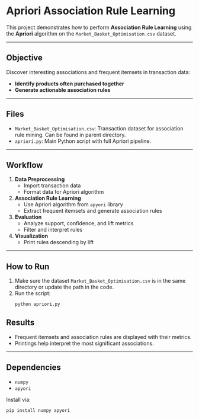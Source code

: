 # Apriori Association Rule Learning

This project demonstrates how to perform **Association Rule Learning** using the **Apriori** algorithm on the `Market_Basket_Optimisation.csv` dataset.

---

## Objective

Discover interesting associations and frequent itemsets in transaction data:
- **Identify products often purchased together**
- **Generate actionable association rules**

---

## Files

- `Market_Basket_Optimisation.csv`: Transaction dataset for association rule mining. Can be found in parent directory.
- `apriori.py`: Main Python script with full Apriori pipeline.

---

## Workflow

1. **Data Preprocessing**
    - Import transaction data
    - Format data for Apriori algorithm
2. **Association Rule Learning**
    - Use Apriori algorithm from `apyori` library
    - Extract frequent itemsets and generate association rules
3. **Evaluation**
    - Analyze support, confidence, and lift metrics
    - Filter and interpret rules
4. **Visualization**
    - Print rules descending by lift

---

## How to Run

1. Make sure the dataset `Market_Basket_Optimisation.csv` is in the same directory or update the path in the code.
2. Run the script:
    ```bash
    python apriori.py
    ```

## Results

- Frequent itemsets and association rules are displayed with their metrics.
- Printings help interpret the most significant associations.

---

## Dependencies

- `numpy`
- `apyori`

Install via:

```bash
pip install numpy apyori
```